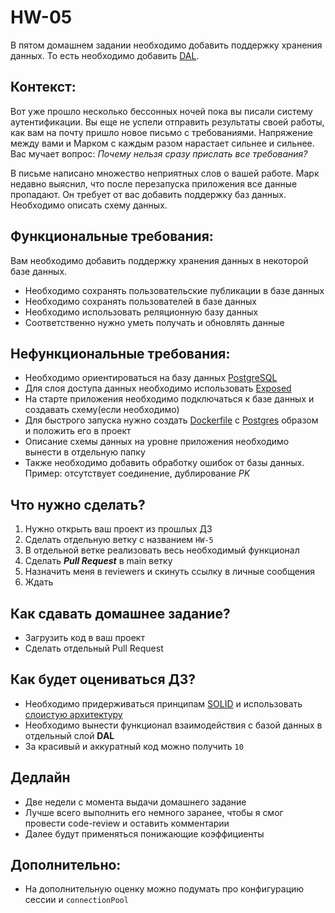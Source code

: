 # HW-05

В пятом домашнем задании необходимо добавить поддержку хранения данных. 
То есть необходимо добавить [DAL](https://habr.com/ru/companies/custis/articles/265785/). 

## Контекст:

Вот уже прошло несколько бессонных ночей пока вы писали систему аутентификации.
Вы еще не успели отправить результаты своей работы, как вам на почту пришло новое письмо с требованиями.
Напряжение между вами и Марком с каждым разом нарастает сильнее и сильнее. Вас мучает вопрос: _Почему нельзя сразу прислать все требования?_

В письме написано множество неприятных слов о вашей работе. 
Марк недавно выяснил, что после перезапуска приложения все данные пропадают. Он требует от вас добавить поддержку баз данных.
Необходимо описать схему данных. 

## Функциональные требования:

Вам необходимо добавить поддержку хранения данных в некоторой базе данных.

* Необходимо сохранять пользовательские публикации в базе данных
* Необходимо сохранять пользователей в базе данных
* Необходимо использовать реляционную базу данных
* Соответственно нужно уметь получать и обновлять данные

## Нефункциональные требования:

* Необходимо ориентироваться на базу данных [PostgreSQL](https://www.postgresql.org/)
* Для слоя доступа данных необходимо использовать [Exposed](https://github.com/JetBrains/Exposed)
* На старте приложения необходимо подключаться к базе данных и создавать схему(если необходимо)
* Для быстрого запуска нужно создать [Dockerfile](https://docs.docker.com/engine/reference/builder/) с [Postgres](https://hub.docker.com/_/postgres) образом и положить его в проект
* Описание схемы данных на уровне приложения необходимо вынести в отдельную папку
* Также необходимо добавить обработку ошибок от базы данных. Пример: отсутствует соединение, дублирование _PK_

## Что нужно сделать?   

1. Нужно открыть ваш проект из прошлых ДЗ
2. Сделать отдельную ветку с названием `HW-5`
3. В отдельной ветке реализовать весь необходимый функционал
4. Сделать **_Pull Request_** в main ветку
5. Назначить меня в reviewers и скинуть ссылку в личные сообщения
6. Ждать

## Как сдавать домашнее задание?

* Загрузить код в ваш проект
* Сделать отдельный Pull Request

## Как будет оцениваться ДЗ?

* Необходимо придерживаться принципам [SOLID](https://habr.com/ru/companies/ruvds/articles/426413/) и использовать [слоистую архитектуру](https://alexkosarev.name/2018/07/27/n-tier-java-part1/)
* Необходимо вынести функционал взаимодействия с базой данных в отдельный слой **DAL**
* За красивый и аккуратный код можно получить `10`

## Дедлайн

* Две недели с момента выдачи домашнего задание
* Лучше всего выполнить его немного заранее, чтобы я смог провести code-review и оставить комментарии
* Далее будут применяться понижающие коэффициенты

## Дополнительно:

* На дополнительную оценку можно подумать про конфигурацию сессии и `connectionPool`